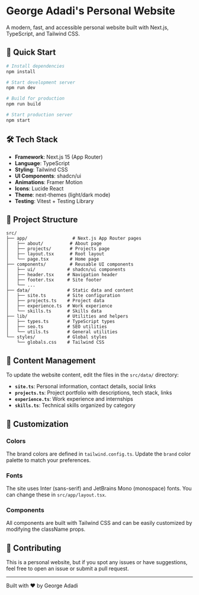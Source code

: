 # George Adadi's Personal Website

A modern, fast, and accessible personal website built with Next.js, TypeScript, and Tailwind CSS.

## 🚀 Quick Start

```bash
# Install dependencies
npm install

# Start development server
npm run dev

# Build for production
npm run build

# Start production server
npm start
```

## 🛠 Tech Stack

- **Framework**: Next.js 15 (App Router)
- **Language**: TypeScript
- **Styling**: Tailwind CSS
- **UI Components**: shadcn/ui
- **Animations**: Framer Motion
- **Icons**: Lucide React
- **Theme**: next-themes (light/dark mode)
- **Testing**: Vitest + Testing Library

## 📁 Project Structure

```
src/
├── app/                 # Next.js App Router pages
│   ├── about/          # About page
│   ├── projects/       # Projects page
│   ├── layout.tsx      # Root layout
│   └── page.tsx        # Home page
├── components/         # Reusable UI components
│   ├── ui/            # shadcn/ui components
│   ├── header.tsx     # Navigation header
│   ├── footer.tsx     # Site footer
│   └── ...
├── data/              # Static data and content
│   ├── site.ts        # Site configuration
│   ├── projects.ts    # Project data
│   ├── experience.ts  # Work experience
│   └── skills.ts      # Skills data
├── lib/               # Utilities and helpers
│   ├── types.ts       # TypeScript types
│   ├── seo.ts         # SEO utilities
│   └── utils.ts       # General utilities
└── styles/            # Global styles
    └── globals.css    # Tailwind CSS
```

## 📝 Content Management

To update the website content, edit the files in the `src/data/` directory:

- **`site.ts`**: Personal information, contact details, social links
- **`projects.ts`**: Project portfolio with descriptions, tech stack, links
- **`experience.ts`**: Work experience and internships
- **`skills.ts`**: Technical skills organized by category

## 🎨 Customization

### Colors

The brand colors are defined in `tailwind.config.ts`. Update the `brand` color palette to match your preferences.

### Fonts

The site uses Inter (sans-serif) and JetBrains Mono (monospace) fonts. You can change these in `src/app/layout.tsx`.

### Components

All components are built with Tailwind CSS and can be easily customized by modifying the className props.

## 🤝 Contributing

This is a personal website, but if you spot any issues or have suggestions, feel free to open an issue or submit a pull request.

---

Built with ❤️ by George Adadi
